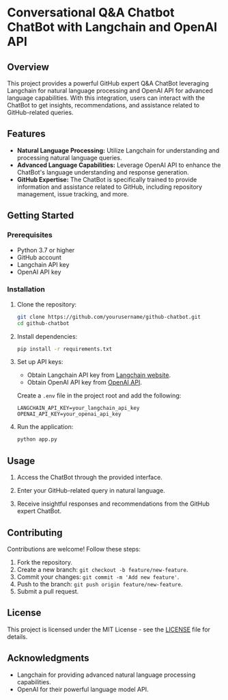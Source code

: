 # Conversational Q&A Chatbot ChatBot with Langchain and OpenAI API

## Overview

This project provides a powerful GitHub expert Q&A ChatBot leveraging Langchain for natural language processing and OpenAI API for advanced language capabilities. With this integration, users can interact with the ChatBot to get insights, recommendations, and assistance related to GitHub-related queries.

## Features

- **Natural Language Processing:** Utilize Langchain for understanding and processing natural language queries.
- **Advanced Language Capabilities:** Leverage OpenAI API to enhance the ChatBot's language understanding and response generation.
- **GitHub Expertise:** The ChatBot is specifically trained to provide information and assistance related to GitHub, including repository management, issue tracking, and more.

## Getting Started

### Prerequisites

- Python 3.7 or higher
- GitHub account
- Langchain API key
- OpenAI API key

### Installation

1. Clone the repository:

    ```bash
    git clone https://github.com/yourusername/github-chatbot.git
    cd github-chatbot
    ```

2. Install dependencies:

    ```bash
    pip install -r requirements.txt
    ```

3. Set up API keys:

    - Obtain Langchain API key from [Langchain website](https://langchain.com).
    - Obtain OpenAI API key from [OpenAI API](https://beta.openai.com/signup/).

    Create a `.env` file in the project root and add the following:

    ```env
    LANGCHAIN_API_KEY=your_langchain_api_key
    OPENAI_API_KEY=your_openai_api_key
    ```

4. Run the application:

    ```bash
    python app.py
    ```

## Usage

1. Access the ChatBot through the provided interface.

2. Enter your GitHub-related query in natural language.

3. Receive insightful responses and recommendations from the GitHub expert ChatBot.



## Contributing

Contributions are welcome! Follow these steps:

1. Fork the repository.
2. Create a new branch: `git checkout -b feature/new-feature`.
3. Commit your changes: `git commit -m 'Add new feature'`.
4. Push to the branch: `git push origin feature/new-feature`.
5. Submit a pull request.

## License

This project is licensed under the MIT License - see the [LICENSE](LICENSE) file for details.

## Acknowledgments

- Langchain for providing advanced natural language processing capabilities.
- OpenAI for their powerful language model API.
